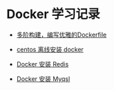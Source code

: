 # Docker 学习记录

* [多阶构建，编写优雅的Dockerfile](https://www.toutiao.com/a6684844044540969485/?tt_from=weixin&utm_campaign=client_share&wxshare_count=1&timestamp=1556439162&app=news_article&utm_source=weixin&utm_medium=toutiao_android&req_id=201904281612410100160680179057A3E&group_id=6684844044540969485)

* [centos 离线安装 docker](centos-outline-install-docker)

* [Docker 安装 Redis ](../Redis/redis-docker-install)

* [Docker 安装 Myqsl ](../MySql/docker-run-mysql)